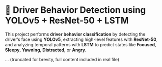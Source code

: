 
# 🚗 Driver Behavior Detection using YOLOv5 + ResNet-50 + LSTM

This project performs **driver behavior classification** by detecting the driver’s face using **YOLOv5**, extracting high-level features with **ResNet-50**, and analyzing temporal patterns with **LSTM** to predict states like **Focused**, **Sleepy**, **Yawning**, **Distracted**, or **Angry**.

... (truncated for brevity, full content included in real file)
